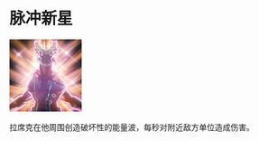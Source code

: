 # 脉冲新星

![mjz_centaur_return](game/resource/flash3/images/spellicons/mjz_leshrac_pulse_nova.png)

拉席克在他周围创造破坏性的能量波，每秒对附近敌方单位造成伤害。